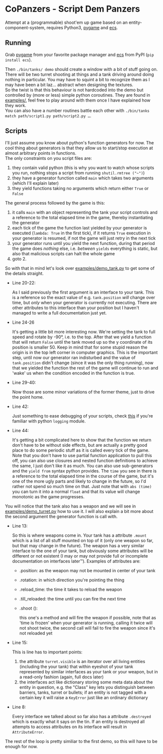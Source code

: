 
[ecs]: https://github.com/seanfisk/ecs "ecs"
[pygame]: http://pygame.org/download.shtml "Pygame"


# CoPanzers - Script Dem Panzers
Attempt at a (programmable) shoot'em up game based on an entity-component-system,
requires Python3, [pygame][] and [ecs][].

## Running
Grab [pygame][] from your favorite package manager and [ecs][] from PyPI (`pip
install ecs`).

Then `./bin/tanks/ demo` should create a window with a bit of stuff going on.  
There will be two turret shooting at things and a tank driving around doing
nothing in particular. You may have to squint a bit to recognize them as I may have
been a bit laz… abstract when designing the textures.  
So the twist is that this behaviour is not hardcoded into the demo but
controlled by (more or less) simple python coroutines. They are found in
[examples/](examples/), feel free to play around with them once I
have explained how they work.  
You can also have a number routines battle each other with `./bin/tanks match
path/script1.py path/script2.py …`. 

## Scripts
I'll just assume you know about python's function generators for now. The cool
thing about generators is that they allow us to start/stop execution at almost
arbitrary points in functions.  
The only constraints on you script files are:  
1. they contain valid python (this is why you want to watch whose scripts you
   run, nothing stops a script from running `shutil.rmtree ("~")`)  
2. they have a generator function called `main` which takes two arguments
   (which I'll explain later)  
3. they yield functions taking no arguments which return either `True` or
   `False`

The general process followed by the game is this:  
1. it calls `main` with an object representing the tank your script controls
   and a reference to the total elapsed time in the game, thereby instantiating
   the generator  
2. each tick of the game the function last yielded by your generator is
   executed (`lambda: True` in the first tick), if it returns `True` execution in
   your generator is resumed, if not the game will just retry in the next tick  
3. your generator runs until you yield the next function, during that period
   the game does *nothing* else, i.e. *between* `yields` everything is static,
   but also that malicious scripts can halt the whole game  
4. goto 2.   

So with that in mind let's look over
[examples/demo_tank.py](examples/demo_tank.py#L20) to get some of the details
straight.

* Line 20-22:

    As I said previously the first argument is an interface to your tank. This
    is a reference so the exact value of e.g. `tank.position` *will* change
    over time, but *only* when your generator is currently not executing.
    There are other attributes to this interface than your position but I
    haven't managed to write a full documentation just yet.

* Line 24-26

    It's getting a little bit more interesting now. We're setting the tank to
    full speed and rotate by -90°, i.e. to the top. After that we yield a
    function that will return `False` until the tank moved up so the y
    coordinate of its position is smaller 50. Keep in mind that for some stupid
    reason the origin is in the top left corner in computer graphics.
    This is the important step, until now our generator ran indisturbed and the
    value of `tank.position` didn't change (since it was the only thing
    running), now that we yielded the function the rest of the game will
    continue to run and 'wake' us when the condition encoded in the function is
    true.

* Line 29-40:

    Now those are some minor variations of the former theme, just to drive the
    point home.

* Line 42:

    Just something to ease debugging of your scripts, check
    [this](pytanks/scripts.py#L15) if you're familiar with python `logging`
    module.

* Line 44:

    It's getting a bit complicated here to show that the function we return
    don't have to be without side effects, but are actually a pretty good place
    to do some periodic stuff as it is called every tick of the game. Note that
    you don't have to use partial function application to pull this off, you can
    also use closures and nested function definitions to achieve the same, I
    just don't like it as much. You can also use sub-generators and the `yield from`
    syntax python provides. The `time` you see in there is a reference 
    to the total elapsed time in the course of the game, but it's one of the 
    more ugly parts and likely to change in the future, so I'd rather not spend 
    so much time on that. Just note that with `abs (time)` you can turn it into
    a normal `float` and that its value will change monotonic as the game
    progresses.

You will notice that the tank also has a weapon and we will see in 
[examples/demo_turret.py](examples/demo_turret.py#L10) how to use it. I will also 
explain a bit more about the second argument the generator function is call with.

* Line 13:
    
    So this is where weapons come in. Your tank has a attribute `.mount` which
    is a list of all stuff mounted on top of it (only one weapon so far, but
    that may change in the future). The weapon has a very similar interface to
    the one of your tank, but obviously some attributes will be different or
    not existent (I may or may not provide full or incomplete documentation on
    interfaces later™). Examples of attributes are:  
    * .position: as the weapon may not be mounted in center of your tank  
    * .rotation: in which direction you're pointing the thing  
    * .reload_time: the time it takes to reload the weapon  
    * .till_reloaded: the time until you can fire the next time  
    * .shoot ():  

        this one's a method and will fire the weapon if possible,
        note that as 'time is frozen' when your generator is running, calling
        it twice will not shoot twice, the second call will fail to fire the
        weapon since it's not reloaded yet

* Line 15:

    This is line has to important points:  
    1. the attribute `turret.visible` is an iterator over all living entities 
       (including the your tank) that within eyeshot of your tank represented 
       by similar interfaces as your
       tank or your weapon, but in a read-only fashion (again, full docs later)  
    2. the interfaces act like dictionary storing some meta data about the
       entity in question, e.g. the "Class" key lets you distinguish between
       barriers, tanks, turret or bullets; if an entity is not tagged with a
       certain key it will raise a `KeyError` just like an ordinary dictionary  

* Line 8:

    Every interface we talked about so far also has a attribute `.destroyed`
    which is exactly what it says on the tin. If an entity is destroyed all
    attempts to access attributes on its interface will result in
    `AttributeError`. 

The rest of the loop is pretty similiar to the first demo, so this will have to
be enough for now.
